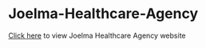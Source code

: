 # Joelma-Healthcare-Agency
[Click here](https://www.joelma.co.uk) to view Joelma Healthcare Agency website
